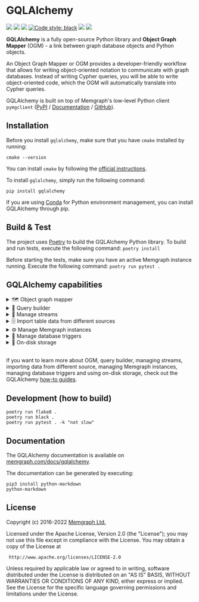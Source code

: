 # GQLAlchemy


<p>
    <a href="https://github.com/memgraph/gqlalchemy/actions"><img src="https://github.com/memgraph/gqlalchemy/workflows/Build%20and%20Test/badge.svg" /></a>
    <a href="https://github.com/memgraph/gqlalchemy/blob/main/LICENSE"><img src="https://img.shields.io/github/license/memgraph/gqlalchemy" /></a>
    <a href="https://pypi.org/project/gqlalchemy"><img src="https://img.shields.io/pypi/v/gqlalchemy" /></a>
    <a href="https://github.com/psf/black"><img alt="Code style: black" src="https://img.shields.io/badge/code%20style-black-000000.svg"></a>
    <a href="https://memgraph.com/docs/gqlalchemy" alt="Documentation"><img src="https://img.shields.io/badge/documentation-GQLAlchemy-orange" /></a>
    <a href="https://github.com/memgraph/gqlalchemy/stargazers" alt="Stargazers"><img src="https://img.shields.io/github/stars/memgraph/gqlalchemy?style=social" /></a>
</p>

**GQLAlchemy** is a fully open-source Python library and **Object Graph Mapper** (OGM) - a link between graph database objects and Python objects.

An Object Graph Mapper or OGM provides a developer-friendly workflow that allows for writing object-oriented notation to communicate with graph databases. Instead of writing Cypher queries, you will be able to write object-oriented code, which the OGM will automatically translate into Cypher queries.

GQLAlchemy is built on top of Memgraph's low-level Python client `pymgclient`
([PyPI](https://pypi.org/project/pymgclient/) /
[Documentation](https://memgraph.github.io/pymgclient/) /
[GitHub](https://github.com/memgraph/pymgclient)).

## Installation

Before you install `gqlalchemy`, make sure that you have `cmake` installed by running:
```
cmake --version
```
You can install `cmake` by following the [official instructions](https://cgold.readthedocs.io/en/latest/first-step/installation.html#).

To install `gqlalchemy`, simply run the following command:
```
pip install gqlalchemy
```

If you are using [Conda](https://docs.conda.io/en/latest/) for Python environment management, you can install GQLAlchemy through pip.

## Build & Test

The project uses [Poetry](https://python-poetry.org/) to build the GQLAlchemy Python library. To build and run tests, execute the following command:
`poetry install`

Before starting the tests, make sure you have an active Memgraph instance running. Execute the following command:
`poetry run pytest .`

## GQLAlchemy capabilities

<details>
<summary>🗺️ Object graph mapper</summary>
<br>

Below you can see an example of how to create `User` and `Language` node classes, and a relationship class of type `SPEAKS`. Along with that, you can see how to create a new node and relationship and how to save them in the database. After that, you can load those nodes and relationship from the database.
<br>
<br>

```python
from gqlalchemy import Memgraph, Node, Relationship, Field
from typing import Optional

db = Memgraph()

class User(Node, index=True, db=db):
    id: str = Field(index=True, exist=True, unique=True, db=db)

class Language(Node):
    name: str = Field(unique=True, db=db)

class Speaks(Relationship, type="SPEAKS"):
    pass

user = User(id="3", username="John").save(db)
language = Language(name="en").save(db)
speaks_rel = Speaks(
    _start_node_id = user._id,
    _end_node_id = language._id
).save(db)

loaded_user = User(id="3").load(db=db)
print(loaded_user)
loaded_speaks = Speaks(
        _start_node_id=user._id,
        _end_node_id=language._id
    ).load(db)
print(loaded_speaks)
```
</details>

<details>
<summary>🔨 Query builder</summary>
<br>
When building a Cypher query, you can use a set of methods that are wrappers around Cypher clauses. 
<br>
<br>

```python
from gqlalchemy import create, match
from gqlalchemy.query_builder import Operator

query_create = create()
        .node(labels="Person", name="Leslie")
        .to(relationship_type="FRIENDS_WITH")
        .node(labels="Person", name="Ron")
        .execute()

query_match = match()
        .node(labels="Person", variable="p1")
        .to()
        .node(labels="Person", variable="p2")
        .where(item="p1.name", operator=Operator.EQUAL, literal="Leslie")
        .return_(results=["p1", ("p2", "second")])
        .execute()
```
</details>

<details>
<summary>🚰 Manage streams</summary>
<br>

You can create and start Kafka or Pulsar stream using GQLAlchemy. 
<br>

**Kafka stream** 
```python
from gqlalchemy import MemgraphPulsarStream

stream = MemgraphPulsarStream(name="ratings_stream", topics=["ratings"], transform="movielens.rating", service_url="localhost:6650")
db.create_stream(stream)
db.start_stream(stream)
```

**Pulsar stream**
```python
from gqlalchemy import MemgraphKafkaStream

stream = MemgraphKafkaStream(name="ratings_stream", topics=["ratings"], transform="movielens.rating", bootstrap_servers="localhost:9093")
db.create_stream(stream)
db.start_stream(stream)
```
</details>

<details>
<summary>🗄️ Import table data from different sources</summary>
<br>

**Import table data to a graph database**

You can translate table data from a file to graph data and import it to Memgraph. Currently, we support reading of CSV, Parquet, ORC and IPC/Feather/Arrow file formats via the PyArrow package.

Read all about it in [table to graph importer how-to guide](https://memgraph.com/docs/gqlalchemy/how-to-guides/loaders/table-to-graph-importer).

**Make a custom file system importer**

If you want to read from a file system not currently supported by GQLAlchemy, or use a file type currently not readable, you can implement your own by extending abstract classes `FileSystemHandler` and `DataLoader`, respectively.

Read all about it in [custom file system importer how-to guide](https://memgraph.com/docs/gqlalchemy/how-to-guides/loaders/custom-file-system-importer).

</details>

<details>
<summary>⚙️ Manage Memgraph instances</summary>
<br>

You can start, stop, connect to and monitor Memgraph instances with GQLAlchemy.

**Manage Memgraph Docker instance**

```python
from gqlalchemy.instance_runner import (
    DockerImage,
    MemgraphInstanceDocker
)

memgraph_instance = MemgraphInstanceDocker(
    docker_image=DockerImage.MEMGRAPH, docker_image_tag="latest", host="0.0.0.0", port=7687
)
memgraph = memgraph_instance.start_and_connect(restart=False)

memgraph.execute_and_fetch("RETURN 'Memgraph is running' AS result"))[0]["result"]
```

**Manage Memgraph binary instance**

```python
from gqlalchemy.instance_runner import MemgraphInstanceBinary

memgraph_instance = MemgraphInstanceBinary(
    host="0.0.0.0", port=7698, binary_path="/usr/lib/memgraph/memgraph", user="memgraph"
)
memgraph = memgraph_instance.start_and_connect(restart=False)

memgraph.execute_and_fetch("RETURN 'Memgraph is running' AS result"))[0]["result"]
```
</details>

<details>
<summary>🔫 Manage database triggers</summary>
<br>

Because Memgraph supports database triggers on `CREATE`, `UPDATE` and `DELETE` operations, GQLAlchemy also implements a simple interface for maintaining these triggers.

```python
from gqlalchemy import Memgraph, MemgraphTrigger
from gqlalchemy.models import (
    TriggerEventType,
    TriggerEventObject,
    TriggerExecutionPhase,
)

db = Memgraph()

trigger = MemgraphTrigger(
    name="ratings_trigger",
    event_type=TriggerEventType.CREATE,
    event_object=TriggerEventObject.NODE,
    execution_phase=TriggerExecutionPhase.AFTER,
    statement="UNWIND createdVertices AS node SET node.created_at = LocalDateTime()",
)

db.create_trigger(trigger)
triggers = db.get_triggers()
print(triggers)
```
</details>

<details>
<summary>💽 On-disk storage</summary>
<br>

Since Memgraph is an in-memory graph database, the GQLAlchemy library provides an on-disk storage solution for large properties not used in graph algorithms. This is useful when nodes or relationships have metadata that doesn’t need to be used in any of the graph algorithms that need to be carried out in Memgraph, but can be fetched after. Learn all about it in the [on-disk storage how-to guide](https://memgraph.com/docs/gqlalchemy/how-to-guides/on-disk-storage).
</details>

<br>

If you want to learn more about OGM, query builder, managing streams, importing data from different source, managing Memgraph instances, managing database triggers and using on-disk storage, check out the GQLAlchemy [how-to guides](https://memgraph.com/docs/gqlalchemy/how-to-guides).

## Development (how to build)
```
poetry run flake8 .
poetry run black .
poetry run pytest . -k "not slow"
```

## Documentation

The GQLAlchemy documentation is available on [memgraph.com/docs/gqlalchemy](https://memgraph.com/docs/gqlalchemy/).

The documentation can be generated by executing:
```
pip3 install python-markdown
python-markdown
```

## License

Copyright (c) 2016-2022 [Memgraph Ltd.](https://memgraph.com)

Licensed under the Apache License, Version 2.0 (the "License"); you may not use
this file except in compliance with the License. You may obtain a copy of the
License at

     http://www.apache.org/licenses/LICENSE-2.0

Unless required by applicable law or agreed to in writing, software distributed
under the License is distributed on an "AS IS" BASIS, WITHOUT WARRANTIES OR
CONDITIONS OF ANY KIND, either express or implied. See the License for the
specific language governing permissions and limitations under the License.
